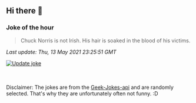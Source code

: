 ## Hi there 👋

### Joke of the hour
<!-- joke -->
>Chuck Norris is not Irish. His hair is soaked in the blood of his victims.
<!-- /joke -->

*Last update: Thu, 13 May 2021 23:25:51 GMT*

[![Update joke](https://github.com/nclskfm/nclskfm/actions/workflows/joke.yml/badge.svg)](https://github.com/nclskfm/nclskfm/actions/workflows/joke.yml)

<br><br>
Disclaimer: The jokes are from the [Geek-Jokes-api](https://github.com/sameerkumar18/geek-joke-api) and are randomly selected. That's why they are unfortunately often not funny. :D
